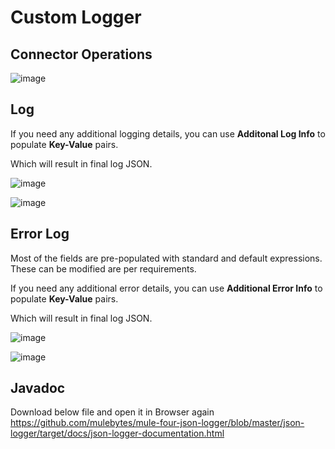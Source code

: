 Custom Logger
=============

Connector Operations
--------------------

![image](https://user-images.githubusercontent.com/39791614/113007250-afc3d900-9193-11eb-9169-d1ff843965f7.png)


Log
---

If you need any additional logging details, you can use **Additonal Log
Info** to populate **Key-Value** pairs.

Which will result in final log JSON.

![image](https://user-images.githubusercontent.com/39791614/113007286-b9e5d780-9193-11eb-8171-5c321aee99b7.png)

![image](https://user-images.githubusercontent.com/39791614/113007337-c1a57c00-9193-11eb-89f8-f7fe9aaf31d4.png)


Error Log
---------

Most of the fields are pre-populated with standard and default
expressions. These can be modified are per requirements.

If you need any additional error details, you can use **Additional Error
Info** to populate **Key-Value** pairs.

Which will result in final log JSON.

![image](https://user-images.githubusercontent.com/39791614/113007357-c9652080-9193-11eb-86ba-c2b45caefa71.png)

![image](https://user-images.githubusercontent.com/39791614/113007396-cf5b0180-9193-11eb-9aa0-35d32fd44fe2.png)


Javadoc
---------
Download below file and open it in Browser again
https://github.com/mulebytes/mule-four-json-logger/blob/master/json-logger/target/docs/json-logger-documentation.html
